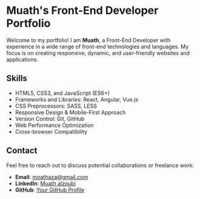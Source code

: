 # Muath's Front-End Developer Portfolio

Welcome to my portfolio! I am **Muath**, a Front-End Developer with experience in a wide range of front-end technologies and languages. My focus is on creating responsive, dynamic, and user-friendly websites and applications.

## Skills
- HTML5, CSS3, and JavaScript (ES6+)
- Frameworks and Libraries: React, Angular, Vue.js
- CSS Preprocessors: SASS, LESS
- Responsive Design & Mobile-First Approach
- Version Control: Git, GitHub
- Web Performance Optimization
- Cross-browser Compatibility


## Contact
Feel free to reach out to discuss potential collaborations or freelance work:

- **Email**: [moathaza@gmail.com](mailto:moathaza@gmail.com)
- **LinkedIn**: [Muath alzoubi](https://www.linkedin.com/in/muathalzoubi)
- **GitHub**: [Your GitHub Profile](https://github.com/muathlzoubi)
